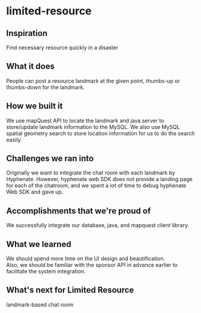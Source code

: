 # limited-resource
## Inspiration
Find necessary resource quickly in a disaster

## What it does
People can post a resource landmark at the given point, thumbs-up or thumbs-down for the landmark.  

## How we built it
We use mapQuest API to locate the landmark and java server to store/update landmark information to the MySQL.  We also use MySQL spatial geometry search to store location information for us to do the search easily. 

## Challenges we ran into
Originally we want to integrate the chat room with each landmark by Hyphenate.  However, hyphenate web SDK does not provide a landing page for each of the chatroom, and we spent a lot of time to debug hyphenate Web SDK and gave up. 

## Accomplishments that we're proud of
We successfully integrate our database, java, and mapquest client library.  

## What we learned
We should spend more time on the UI design and beautification.  
Also, we should be familiar with the sponsor API in advance earlier to facilitate the system integration. 

## What's next for Limited Resource
landmark-based chat room 
